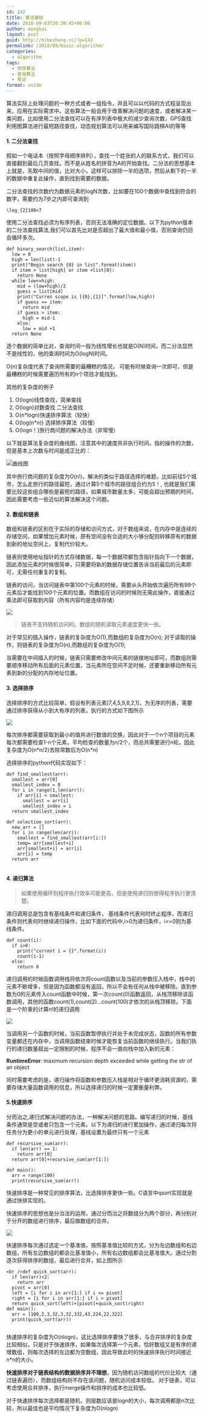```yaml
---
id: 142
title: 算法基础
date: 2018-09-03T20:39:45+00:00
author: mingkai
layout: post
guid: http://mikezhang.cc/?p=142
permalink: /2018/09/basic-algorithm/
categories:
  - algorithm
tags:
  - 排序算法
  - 查询算法
  - 笔记
format: aside
---
```

算法实际上处理问题的一种方式或者一组指令，并且可以以代码的方式程呈现出来，应用在实际需求中。这些算法一般会用于改善解决问题的速度，或者解决某一类问题，比如使用二分法查找可以在有序列表中极大的减少查询次数，GPS查找利用图算法进行最短路径查找，动态规划算法可以用来编写国际跳棋AI的等等

#### 1&#46; 二分法查找

假如一个电话本（按照字母顺序排列），查找一个姓张的人的联系方式，我们可以直接翻到最后几页查找，而不是从姓名的拼音为A的开始查找。二分法的思想基本上就是，先取中间的值，比对大小，这样可以排除一半的选项，然后从剩下的一半的数据中重复此操作，直到找到需要的数据。

二分法查找的次数约为数据元素的logN次数，比如要在100个数据中查找到符合的数字，需要约为7步之内即可查询到

<pre><code class="math">\log_{2}100&lt;7
</code></pre>

使用二分法查找必须为有序列表，否则无法准确的定位数据。以下为python版本的二分法查找算法,我们可以首先比对是否超出了最大值和最小值，否则查询仍旧会循环多次。

<pre><code class="python">def binary_search(list,item):
  low = 0 
  high = len(list)-1
  print("Begin search {0} in list".format(item))
  if item &gt; list[high] or item &lt;list[0]:
    return None
  while low&lt;=high:
    mid = (low+high)/2
    guess = list[mid]
    print("Curren scope is [{0},{1}]".format(low,high))
    if guess == item:
      return mid
    if guess &gt; item:
      high = mid-1
    else:
      low = mid +1
  return None
</code></pre>

逐个数据的简单比对，查询时间一般为线性增长也就是O(N)时间，而二分法显然不是线性的，他的查询时间为O(logN)时间。

O(n)复杂度代表了查询所需要的最糟糕的情况， 可能有时候查询一次即可，但是最糟糕的时候需要遍历所有的n个项目才能找到。

其他的复杂度的例子

  1. O(logn)线性查找，简单查找
  2. O(logn)对数查找 二分法查找
  3. O(n*logn)快速排序算法（较快）
  4. O(log(n*n)) 选择排序算法（较慢）
  5. O(logn！)旅行商问题的解决办法（非常慢）

以下就是算法复杂度的曲线图，注意其中的速度并非执行时间，指的操作的次数，但是基本上次数与时间是成正比的：

![曲线图](https://cdn-images-1.medium.com/max/1600/1*wt2zSdhsA4koehmPsAO8gQ.jpeg)

其中旅行商问题的复杂度为O(n!)，解决的类似于路径选择的难题，比如前往5个城市，怎么走旅行的路径最短，通过计算5个城市的路径组合约为5！, 也就是我们需要比较这些组合哪些是最短的路径，如果城市数量太多，可能会超出预期的时间，因此需要考虑一些近似的算法解决这个问题。

#### 2&#46; 数组和链表

数组和链表的区别在于实际的存储和访问方式，对于数组来说，在内存中是连续的存储空间，如果增加元素时候，原有空间没有合适的大小够分配则转移原有的数据到新的地址空间上，复制代价较大。

链表则使用地址指针的方式存储数据，每一个数据项都包含指针指向下一个数据，因此添加元素的时候很简单，只需要将新的数据存储位置告诉当前最后的元素即可，无需任何重复的复制。

链表的访问，当访问链表中第100个元素的时候，需要从头开始依次遍历所有99个元素后才能找到100个元素的位置。而数组在访问的时候则无需此操作，直接通过乘法即可获取到内容（所有内容均是连续存储）

![](http://www.stoimen.com/blog/wp-content/uploads/2012/07/Array-Linked-List.png)

> 链表不支持随机访问的。数组的随机读取元素速度更快一些。

对于常见的插入操作，链表的复杂度为O(1),而数组的复杂度为O(n); 对于读取的操作，则链表的复杂度为O(n),而数组的复杂度为O(1);

当需要在中间插入的时候，链表只需要修改中间元素的链接地址即可，而数组则需要顺序移动所有后面的元素位置，当元素所在空间不足时候，还要重新移动所有元素到新的分配的内存地址位置。

#### 3&#46; 选择排序

选择排序的方式比较简单，假设有列表元素[7,4,5,9,8,2,1]，为无序的列表，需要通过排序获得从小到大有序的列表，执行的方式如下图所示

![](http://4.bp.blogspot.com/-YSYtQJc_IuE/ULCnycV8PFI/AAAAAAAAACo/B5NeEwMnCWY/s1600/selection-sort.JPG)

每次排序都需要获取到最小的值并进行数值的交换，因此对于一个n个项目的元素每次都需要检查1-n个元素，平均检查的数量为n/2个，而总共需要进行n轮，因此复杂度为O(n&#42;n/2)去除常数后为O(n&#42;n)

选择排序的python代码实现如下：

<pre><code class="python">def find_smallest(arr):
  smallest = arr[0]
  smallest_index = 0
  for i in range(1,len(arr)):
    if arr[i] &lt; smallest:
      smallest = arr[i]
      smallest_index = i
  return smallest_index

def selection_sort(arr):
  new_arr = []
  for i in range(len(arr)):
    smallest = find_smallest(arr[i:])
    temp= arr[smallest+i]
    arr[smallest+i] = arr[i]
    arr[i] = temp
  return arr

</code></pre>

#### 4&#46; 递归算法

> 如果使用循环则程序执行效率可能更高，但是使用递归则使得程序执行更清楚。

递归调用总是包含有基线条件和递归条件， 基线条件代表何时终止程序，而递归条件则代表何时继续递归操作，比如下面的代码中,i>0为递归条件，i<=0则为基线条件。

<pre><code class="python">def count(i):
  if i&gt;0:
    print("current i = {}".format(i))
    count(i-1)
  else:
    return 0
</code></pre>

递归调用的时候函数调用栈将依次将count函数以及当前的参数压入栈中，栈中的元素不断增多，但是因为函数都没有返回，所以不会有任何从栈中被移除。直到参数为0的元素传入count函数中时候，第一次count(0)函数返回，从栈顶移除该函数调用，其他的函数count(1),count(2)&#8230;count(100)才依次的从栈顶移除。下面是一个阶乘的计算n!的递归调用

![](https://i.stack.imgur.com/PK6Ht.png)

当调用另一个函数的时候，当前函数暂停执行并处于未完成状态，函数的所有参数变量都还在内存中，当调用函数结束时候才能恢复当前函数的继续执行。当我们执行的递归数量超出一定限制的时候，程序不会一直向栈中加入新的元素：

**RuntimeError**: maximum recursion depth exceeded while getting the str of an object

同时需要考虑的是，递归操作将函数和参数压入栈是相对于循环更消耗资源的，需要存储大量函数调用的信息，所以选择递归的时候一定要衡量利弊。

#### 5&#46;快速排序

分而治之,递归式解决问题的办法，一种解决问题的思路。编写递归的时候，基线条件通常是空或者只包含一个元素。以下为递归的进行累加操作，通过递归每次将任务分为更小的单元进行处理，基线设置为最终只有一个元素

<pre><code class="python">def recursive_sum(arr):
  if len(arr) == 1:
    return arr[0]
  return arr[0]+recursive_sum(arr[1:])

def main():
  arr = range(100)
  print(recursive_sum(arr))
</code></pre>

快速排序是一种常见的排序算法，比选择排序更快一些。C语言中qsort实现就是通过快排实现的。

快速排序的思想也是分治法的运用，通过分而治之将数组分为两个部分，再分别对于分开的数组进行排序，最后做数组的合并。

![](https://www.geeksforgeeks.org/wp-content/uploads/gq/2014/01/QuickSort2.png)

快速排序每次通过选定一个基准值，按照基准值比较的方式，分为左边数组和右边数组，所有左边数组的都会比基准值小，所有右边数组都会比基准值大。通过分割逐次获得排序的数组，最后进行合并，如上图所示

<pre><code class="python">&lt;br />def quick_sort(arr):
  if len(arr)&lt;2:
    return arr
  pivot = arr[0]
  left = [i for i in arr[1:] if i &lt;= pivot]
  right = [i for i in arr[1:] if i &gt; pivot]
  return quick_sort(left)+[pivot]+quick_sort(right)
def main():
  arr = [100,2,3,32,3,32,332,43,224,22,322]
  print(quick_sort(arr))

</code></pre>

快速排序的复杂度为O(nlogn)，这比选择排序要快了很多，与合并排序的复杂度比较相似，只是对于快速排序，如果每次选择第一个元素，恰好数组又是有序的递增数组，则每次选择的左边都为空数组，因此导致此时的快速排序执行时间接近n*n的大小。

**快速排序对于链表结构的数据排序并不理想**，因为随机访问数组的代价比较大（通过链表遍历），而数组结构则不存在该问题，随机访问成本较低。 对于链表，可以考虑使用合并排序，执行merge操作和排序的成本也比较低。

对于快速排序每次选择都是随机，则层数应该是logn的大小，每次调用都是n次比较，所以最佳也是平均情况下复杂度为O(nlogn)